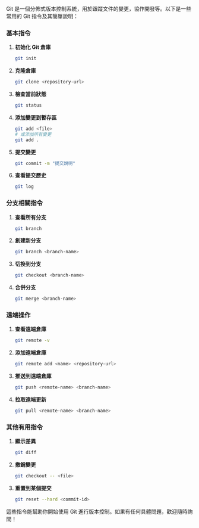 Git 是一個分佈式版本控制系統，用於跟蹤文件的變更，協作開發等。以下是一些常用的 Git 指令及其簡單說明：

### 基本指令

1. **初始化 Git 倉庫**
   ```bash
   git init
   ```

2. **克隆倉庫**
   ```bash
   git clone <repository-url>
   ```

3. **檢查當前狀態**
   ```bash
   git status
   ```

4. **添加變更到暫存區**
   ```bash
   git add <file>
   # 或添加所有變更
   git add .
   ```

5. **提交變更**
   ```bash
   git commit -m "提交說明"
   ```

6. **查看提交歷史**
   ```bash
   git log
   ```

### 分支相關指令

1. **查看所有分支**
   ```bash
   git branch
   ```

2. **創建新分支**
   ```bash
   git branch <branch-name>
   ```

3. **切換到分支**
   ```bash
   git checkout <branch-name>
   ```

4. **合併分支**
   ```bash
   git merge <branch-name>
   ```

### 遠端操作

1. **查看遠端倉庫**
   ```bash
   git remote -v
   ```

2. **添加遠端倉庫**
   ```bash
   git remote add <name> <repository-url>
   ```

3. **推送到遠端倉庫**
   ```bash
   git push <remote-name> <branch-name>
   ```

4. **拉取遠端更新**
   ```bash
   git pull <remote-name> <branch-name>
   ```

### 其他有用指令

1. **顯示差異**
   ```bash
   git diff
   ```

2. **撤銷變更**
   ```bash
   git checkout -- <file>
   ```

3. **重置到某個提交**
   ```bash
   git reset --hard <commit-id>
   ```

這些指令能幫助你開始使用 Git 進行版本控制。如果有任何具體問題，歡迎隨時詢問！